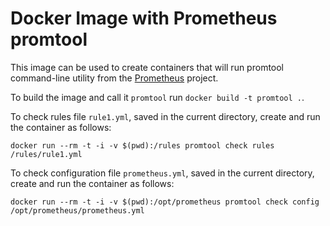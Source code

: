 # Docker Image with Prometheus promtool

This image can be used to create containers that will run promtool command-line utility from the [Prometheus](https://github.com/prometheus/prometheus) project.

To build the image and call it `promtool` run `docker build -t promtool .`.

To check rules file `rule1.yml`, saved in the current directory, create and run the container as follows:

`docker run --rm -t -i -v $(pwd):/rules promtool check rules /rules/rule1.yml`

To check configuration file `prometheus.yml`, saved in the current directory, create and run the container as follows:

`docker run --rm -t -i -v $(pwd):/opt/prometheus promtool check config /opt/prometheus/prometheus.yml`
